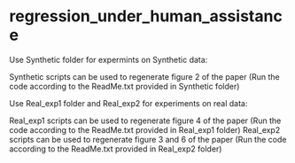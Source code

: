 # regression_under_human_assistance

Use Synthetic folder for expermints on Synthetic data:

Synthetic scripts can be used to regenerate figure 2 of the paper (Run the code according to the ReadMe.txt provided in Synthetic folder)

Use Real_exp1 folder and Real_exp2 for experiments on real data:

Real_exp1 scripts can be used to regenerate figure 4 of the paper (Run the code according to the ReadMe.txt provided in Real_exp1 folder)
Real_exp2 scripts  can be used to regenerate figure 3 and 6 of the paper (Run the code according to the ReadMe.txt provided in Real_exp2 folder)



